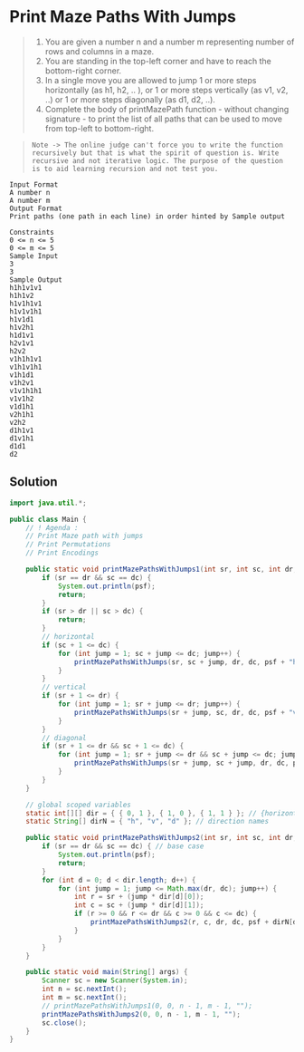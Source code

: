 # Print Maze Paths With Jumps

> 1. You are given a number n and a number m representing number of rows and columns in a maze.
> 2. You are standing in the top-left corner and have to reach the bottom-right corner.
> 3. In a single move you are allowed to jump 1 or more steps horizontally (as h1, h2, .. ), or 1 or more steps vertically (as v1, v2, ..) or 1 or more steps diagonally (as d1, d2, ..).
> 4. Complete the body of printMazePath function - without changing signature - to print the list of all paths that can be used to move from top-left to bottom-right.

> `Note -> The online judge can't force you to write the function recursively but that is what the spirit of question is. Write recursive and not iterative logic. The purpose of the question is to aid learning recursion and not test you.`

```
Input Format
A number n
A number m
Output Format
Print paths (one path in each line) in order hinted by Sample output

Constraints
0 <= n <= 5
0 <= m <= 5
Sample Input
3
3
Sample Output
h1h1v1v1
h1h1v2
h1v1h1v1
h1v1v1h1
h1v1d1
h1v2h1
h1d1v1
h2v1v1
h2v2
v1h1h1v1
v1h1v1h1
v1h1d1
v1h2v1
v1v1h1h1
v1v1h2
v1d1h1
v2h1h1
v2h2
d1h1v1
d1v1h1
d1d1
d2
```

## Solution

```java
import java.util.*;

public class Main {
    // ! Agenda :
    // Print Maze path with jumps
    // Print Permutations
    // Print Encodings

    public static void printMazePathsWithJumps1(int sr, int sc, int dr, int dc, String psf) {
        if (sr == dr && sc == dc) {
            System.out.println(psf);
            return;
        }
        if (sr > dr || sc > dc) {
            return;
        }
        // horizontal
        if (sc + 1 <= dc) {
            for (int jump = 1; sc + jump <= dc; jump++) {
                printMazePathsWithJumps(sr, sc + jump, dr, dc, psf + "h" + jump);
            }
        }
        // vertical
        if (sr + 1 <= dr) {
            for (int jump = 1; sr + jump <= dr; jump++) {
                printMazePathsWithJumps(sr + jump, sc, dr, dc, psf + "v" + jump);
            }
        }
        // diagonal
        if (sr + 1 <= dr && sc + 1 <= dc) {
            for (int jump = 1; sr + jump <= dr && sc + jump <= dc; jump++) {
                printMazePathsWithJumps(sr + jump, sc + jump, dr, dc, psf + "d" + jump);
            }
        }
    }

    // global scoped variables
    static int[][] dir = { { 0, 1 }, { 1, 0 }, { 1, 1 } }; // {horizontal(right), vertical(down), diagonal(right-down)}
    static String[] dirN = { "h", "v", "d" }; // direction names

    public static void printMazePathsWithJumps2(int sr, int sc, int dr, int dc, String psf) {
        if (sr == dr && sc == dc) { // base case
            System.out.println(psf);
            return;
        }
        for (int d = 0; d < dir.length; d++) {
            for (int jump = 1; jump <= Math.max(dr, dc); jump++) {
                int r = sr + (jump * dir[d][0]);
                int c = sc + (jump * dir[d][1]);
                if (r >= 0 && r <= dr && c >= 0 && c <= dc) {
                    printMazePathsWithJumps2(r, c, dr, dc, psf + dirN[d] + jump);
                }
            }
        }
    }

    public static void main(String[] args) {
        Scanner sc = new Scanner(System.in);
        int n = sc.nextInt();
        int m = sc.nextInt();
        // printMazePathsWithJumps1(0, 0, n - 1, m - 1, "");
        printMazePathsWithJumps2(0, 0, n - 1, m - 1, "");
        sc.close();
    }
}
```
